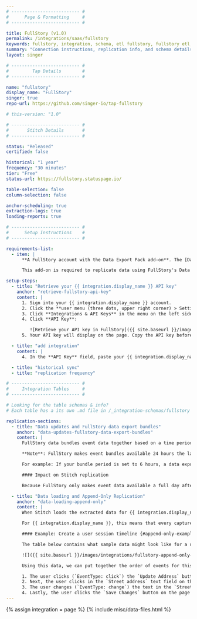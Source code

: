 ```yaml
---
# -------------------------- #
#      Page & Formatting     #
# -------------------------- #

title: FullStory (v1.0)
permalink: /integrations/saas/fullstory
keywords: fullstory, integration, schema, etl fullstory, fullstory etl, fullstory schema
summary: "Connection instructions, replication info, and schema details for Stitch's FullStory integration."
layout: singer

# -------------------------- #
#         Tap Details        #
# -------------------------- #

name: "fullstory"
display_name: "FullStory"
singer: true 
repo-url: https://github.com/singer-io/tap-fullstory

# this-version: "1.0"

# -------------------------- #
#       Stitch Details       #
# -------------------------- #

status: "Released"
certified: false

historical: "1 year"
frequency: "30 minutes"
tier: "Free"
status-url: https://fullstory.statuspage.io/

table-selection: false
column-selection: false

anchor-scheduling: true
extraction-logs: true
loading-reports: true

# -------------------------- #
#      Setup Instructions    #
# -------------------------- #

requirements-list:
  - item: |
      **A FullStory account with the Data Export Pack add-on**. The [Data Export Pack](https://help.fullstory.com/technical-questions/data-export) is a paid add-on for FullStory accounts that enables you to export raw event data.

      This add-on is required to replicate data using FullStory's Data Export REST API.

setup-steps:
  - title: "Retrieve your {{ integration.display_name }} API key"
    anchor: "retrieve-fullstory-api-key"
    content: |
      1. Sign into your {{ integration.display_name }} account.
      2. Click the **user menu (three dots, upper right corner) > Settings**.
      3. Click **Integrations & API Keys** in the menu on the left side of the page.
      4. Click **API Key**:

         ![Retrieve your API key in FullStory]({{ site.baseurl }}/images/integrations/fullstory-api-key.png)
      5. Your API key will display on the page. Copy the API key before closing the page.

  - title: "add integration"
    content: |
      4. In the **API Key** field, paste your {{ integration.display_name }} API key.

  - title: "historical sync"
  - title: "replication frequency"

# -------------------------- #
#     Integration Tables     #
# -------------------------- #

# Looking for the table schemas & info?
# Each table has a its own .md file in /_integration-schemas/fullstory

replication-sections:
  - title: "Data updates and FullStory data export bundles"
    anchor: "data-updates-fullstory-data-export-bundles"
    content: |
      FullStory data bundles event data together based on a time period setting you define. By default, a FullStory data bundle contains data about events that occurred during a 24 hour period.

      **Note**: FullStory makes event bundles available 24 hours the last event in the bundle occurs.

      For example: If your bundle period is set to 6 hours, a data export bundle for events that occur on June 1 between 12:00PM - 6:00PM will be available the following day, June 2, at 6:00PM.

      #### Impact on Stitch replication

      Because FullStory only makes event data available a full day after events have occurred, records for the current date will only ever be available the next day. Event data that is one day old is considered "up to date" for this integration.

  - title: "Data loading and Append-Only Replication"
    anchor: "data-loading-append-only"
    content: |
      When Stitch loads the extracted data for {{ integration.display_name }} events into your destination, it will do so using Append-Only Replication. This is a type of Incremental Replication where existing rows aren't updated, but appended to the end of the table.

      For {{ integration.display_name }}, this means that every captured event is equal to a single row in the `events` table. Using this data, you can view a given user's event history and construct a timeline of their actions.

      #### Example: Create a user session timeline {#append-only-example}

      The table below contains what sample data might look like for a user who changes their address during a session:

      ![]({{ site.baseurl }}/images/integrations/fullstory-append-only-example.png)

      Using this data, we can put together the order of events for this user's session:

      1. The user clicks (`EventType: click`) the `Update Address` button on the page at `https://example.com/my-account`.
      2. Next, the user clicks in the `Street address` text field on the page at `https://example.com/update-address`.
      3. The user changes (`EventType: change`) the text in the `Street address` field to `1339 Chestnut Street` on the page at `https://example.com/update-address`.
      4. Lastly, the user clicks the `Save Changes` button on the page at `https://example.com/update-address`.
---
```

{% assign integration = page %}
{% include misc/data-files.html %}